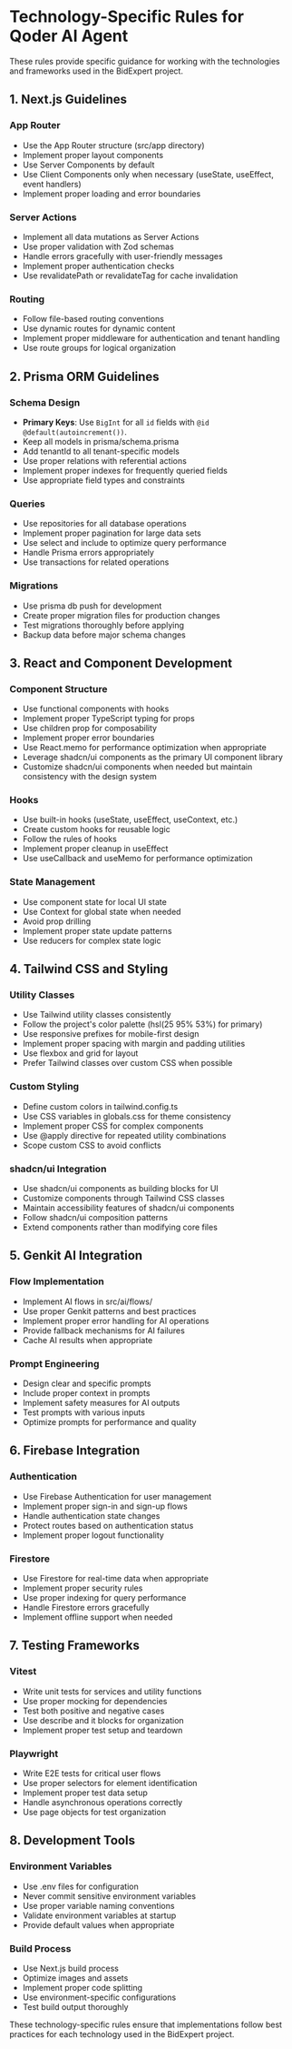 # Technology-Specific Rules for Qoder AI Agent

These rules provide specific guidance for working with the technologies and frameworks used in the BidExpert project.

## 1. Next.js Guidelines

### App Router
- Use the App Router structure (src/app directory)
- Implement proper layout components
- Use Server Components by default
- Use Client Components only when necessary (useState, useEffect, event handlers)
- Implement proper loading and error boundaries

### Server Actions
- Implement all data mutations as Server Actions
- Use proper validation with Zod schemas
- Handle errors gracefully with user-friendly messages
- Implement proper authentication checks
- Use revalidatePath or revalidateTag for cache invalidation

### Routing
- Follow file-based routing conventions
- Use dynamic routes for dynamic content
- Implement proper middleware for authentication and tenant handling
- Use route groups for logical organization

## 2. Prisma ORM Guidelines

### Schema Design
- **Primary Keys**: Use `BigInt` for all `id` fields with `@id @default(autoincrement())`.
- Keep all models in prisma/schema.prisma
- Add tenantId to all tenant-specific models
- Use proper relations with referential actions
- Implement proper indexes for frequently queried fields
- Use appropriate field types and constraints

### Queries
- Use repositories for all database operations
- Implement proper pagination for large data sets
- Use select and include to optimize query performance
- Handle Prisma errors appropriately
- Use transactions for related operations

### Migrations
- Use prisma db push for development
- Create proper migration files for production changes
- Test migrations thoroughly before applying
- Backup data before major schema changes

## 3. React and Component Development

### Component Structure
- Use functional components with hooks
- Implement proper TypeScript typing for props
- Use children prop for composability
- Implement proper error boundaries
- Use React.memo for performance optimization when appropriate
- Leverage shadcn/ui components as the primary UI component library
- Customize shadcn/ui components when needed but maintain consistency with the design system

### Hooks
- Use built-in hooks (useState, useEffect, useContext, etc.)
- Create custom hooks for reusable logic
- Follow the rules of hooks
- Implement proper cleanup in useEffect
- Use useCallback and useMemo for performance optimization

### State Management
- Use component state for local UI state
- Use Context for global state when needed
- Avoid prop drilling
- Implement proper state update patterns
- Use reducers for complex state logic

## 4. Tailwind CSS and Styling

### Utility Classes
- Use Tailwind utility classes consistently
- Follow the project's color palette (hsl(25 95% 53%) for primary)
- Use responsive prefixes for mobile-first design
- Implement proper spacing with margin and padding utilities
- Use flexbox and grid for layout
- Prefer Tailwind classes over custom CSS when possible

### Custom Styling
- Define custom colors in tailwind.config.ts
- Use CSS variables in globals.css for theme consistency
- Implement proper CSS for complex components
- Use @apply directive for repeated utility combinations
- Scope custom CSS to avoid conflicts

### shadcn/ui Integration
- Use shadcn/ui components as building blocks for UI
- Customize components through Tailwind CSS classes
- Maintain accessibility features of shadcn/ui components
- Follow shadcn/ui composition patterns
- Extend components rather than modifying core files

## 5. Genkit AI Integration

### Flow Implementation
- Implement AI flows in src/ai/flows/
- Use proper Genkit patterns and best practices
- Implement proper error handling for AI operations
- Provide fallback mechanisms for AI failures
- Cache AI results when appropriate

### Prompt Engineering
- Design clear and specific prompts
- Include proper context in prompts
- Implement safety measures for AI outputs
- Test prompts with various inputs
- Optimize prompts for performance and quality

## 6. Firebase Integration

### Authentication
- Use Firebase Authentication for user management
- Implement proper sign-in and sign-up flows
- Handle authentication state changes
- Protect routes based on authentication status
- Implement proper logout functionality

### Firestore
- Use Firestore for real-time data when appropriate
- Implement proper security rules
- Use proper indexing for query performance
- Handle Firestore errors gracefully
- Implement offline support when needed

## 7. Testing Frameworks

### Vitest
- Write unit tests for services and utility functions
- Use proper mocking for dependencies
- Test both positive and negative cases
- Use describe and it blocks for organization
- Implement proper test setup and teardown

### Playwright
- Write E2E tests for critical user flows
- Use proper selectors for element identification
- Implement proper test data setup
- Handle asynchronous operations correctly
- Use page objects for test organization

## 8. Development Tools

### Environment Variables
- Use .env files for configuration
- Never commit sensitive environment variables
- Use proper variable naming conventions
- Validate environment variables at startup
- Provide default values when appropriate

### Build Process
- Use Next.js build process
- Optimize images and assets
- Implement proper code splitting
- Use environment-specific configurations
- Test build output thoroughly

These technology-specific rules ensure that implementations follow best practices for each technology used in the BidExpert project.
